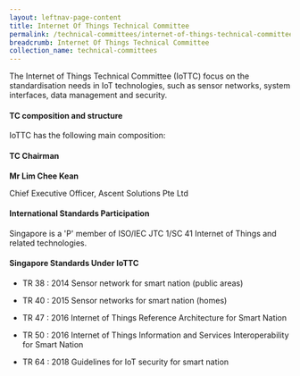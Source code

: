 ```yaml
---
layout: leftnav-page-content
title: Internet Of Things Technical Committee
permalink: /technical-committees/internet-of-things-technical-committee/
breadcrumb: Internet Of Things Technical Committee
collection_name: technical-committees
---
```

The Internet of Things Technical Committee (IoTTC) focus on the standardisation needs in IoT technologies, such as sensor networks, system interfaces, data management and security.

#### TC composition and structure ####

IoTTC has the following main composition:

#### TC Chairman ####

**Mr Lim Chee Kean**

Chief Executive Officer, Ascent Solutions Pte Ltd 

#### International Standards Participation ####

Singapore is a 'P' member of ISO/IEC JTC 1/SC 41 Internet of Things and related technologies.

#### Singapore Standards Under IoTTC ####

* TR 38 : 2014 Sensor network for smart nation (public areas)

* TR 40 : 2015	Sensor networks for smart nation (homes)

* TR 47 : 2016	Internet of Things Reference Architecture for Smart Nation

* TR 50 : 2016	Internet of Things Information and Services Interoperability for Smart Nation

* TR 64 : 2018	Guidelines for IoT security for smart nation
